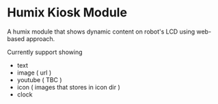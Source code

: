 # Humix Kiosk Module

A humix module that shows dynamic content on robot's LCD using web-based approach. 

Currently support showing

* text
* image ( url )
* youtube ( TBC )
* icon ( images that stores in icon dir )
* clock

 

